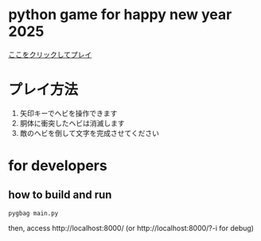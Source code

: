 # python game for happy new year 2025
[ここをクリックしてプレイ]()

# プレイ方法
1. 矢印キーでヘビを操作できます
2. 胴体に衝突したヘビは消滅します
3. 敵のヘビを倒して文字を完成させてください

# for developers
## how to build and run
```
pygbag main.py
```
then, access http://localhost:8000/ (or http://localhost:8000/?-i for debug)
